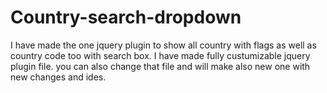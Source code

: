 # Country-search-dropdown
I have made the one jquery plugin to show all country with flags as well as country code too with search box. I have made fully custumizable jquery plugin file. you can also change that file and will make also new one with new changes and ides.
